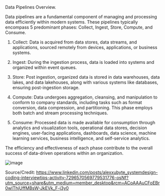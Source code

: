 Data Pipelines Overview.

Data pipelines are a fundamental component of managing and processing data efficiently within modern systems. These pipelines typically encompass 5 predominant phases: Collect, Ingest, Store, Compute, and Consume.

1. Collect:
Data is acquired from data stores, data streams, and applications, sourced remotely from devices, applications, or business systems.

2. Ingest:
During the ingestion process, data is loaded into systems and organized within event queues.

3. Store:
Post ingestion, organized data is stored in data warehouses, data lakes, and data lakehouses, along with various systems like databases, ensuring post-ingestion storage.

4. Compute:
Data undergoes aggregation, cleansing, and manipulation to conform to company standards, including tasks such as format conversion, data compression, and partitioning. This phase employs both batch and stream processing techniques.

5. Consume:
Processed data is made available for consumption through analytics and visualization tools, operational data stores, decision engines, user-facing applications, dashboards, data science, machine learning services, business intelligence, and self-service analytics.

The efficiency and effectiveness of each phase contribute to the overall success of data-driven operations within an organization.

![image](https://github.com/user-attachments/assets/497ade3b-184a-4cef-8e28-319667109557)

Source/Credit: https://www.linkedin.com/posts/alexxubyte_systemdesign-coding-interviewtips-activity-7296570569779531776-osNf?utm_source=share&utm_medium=member_desktop&rcm=ACoAAAuCFoEBr0wIThjUffMBsW-JkEVk_F-j3y0
